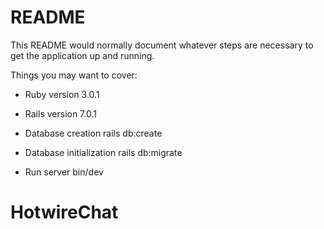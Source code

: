 # README

This README would normally document whatever steps are necessary to get the
application up and running.

Things you may want to cover:

* Ruby version
    3.0.1

* Rails version
    7.0.1

* Database creation
    rails db:create

* Database initialization
    rails db:migrate

* Run server
    bin/dev

# HotwireChat
